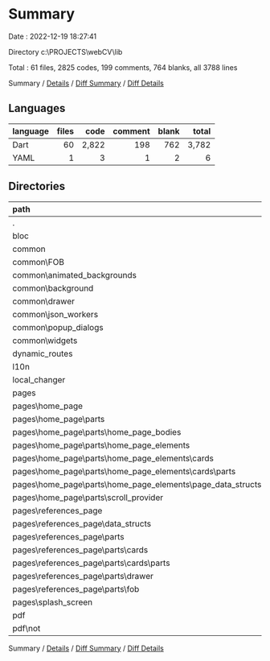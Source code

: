 # Summary

Date : 2022-12-19 18:27:41

Directory c:\\PROJECTS\\webCV\\lib

Total : 61 files,  2825 codes, 199 comments, 764 blanks, all 3788 lines

Summary / [Details](details.md) / [Diff Summary](diff.md) / [Diff Details](diff-details.md)

## Languages
| language | files | code | comment | blank | total |
| :--- | ---: | ---: | ---: | ---: | ---: |
| Dart | 60 | 2,822 | 198 | 762 | 3,782 |
| YAML | 1 | 3 | 1 | 2 | 6 |

## Directories
| path | files | code | comment | blank | total |
| :--- | ---: | ---: | ---: | ---: | ---: |
| . | 61 | 2,825 | 199 | 764 | 3,788 |
| bloc | 3 | 291 | 1 | 99 | 391 |
| common | 20 | 674 | 41 | 157 | 872 |
| common\\FOB | 4 | 178 | 5 | 34 | 217 |
| common\\animated_backgrounds | 2 | 54 | 5 | 6 | 65 |
| common\\background | 1 | 34 | 0 | 7 | 41 |
| common\\drawer | 2 | 72 | 1 | 22 | 95 |
| common\\json_workers | 7 | 198 | 18 | 60 | 276 |
| common\\popup_dialogs | 3 | 107 | 1 | 22 | 130 |
| common\\widgets | 1 | 31 | 11 | 6 | 48 |
| dynamic_routes | 2 | 72 | 0 | 21 | 93 |
| l10n | 1 | 3 | 1 | 2 | 6 |
| local_changer | 3 | 69 | 4 | 31 | 104 |
| pages | 26 | 1,264 | 49 | 332 | 1,645 |
| pages\\home_page | 15 | 721 | 25 | 197 | 943 |
| pages\\home_page\\parts | 14 | 688 | 22 | 190 | 900 |
| pages\\home_page\\parts\\home_page_bodies | 3 | 151 | 12 | 44 | 207 |
| pages\\home_page\\parts\\home_page_elements | 10 | 523 | 10 | 141 | 674 |
| pages\\home_page\\parts\\home_page_elements\\cards | 8 | 416 | 8 | 101 | 525 |
| pages\\home_page\\parts\\home_page_elements\\cards\\parts | 4 | 187 | 8 | 46 | 241 |
| pages\\home_page\\parts\\home_page_elements\\page_data_structs | 2 | 107 | 2 | 40 | 149 |
| pages\\home_page\\parts\\scroll_provider | 1 | 14 | 0 | 5 | 19 |
| pages\\references_page | 10 | 497 | 12 | 124 | 633 |
| pages\\references_page\\data_structs | 1 | 34 | 3 | 8 | 45 |
| pages\\references_page\\parts | 8 | 396 | 9 | 94 | 499 |
| pages\\references_page\\parts\\cards | 4 | 191 | 0 | 44 | 235 |
| pages\\references_page\\parts\\cards\\parts | 2 | 76 | 0 | 15 | 91 |
| pages\\references_page\\parts\\drawer | 1 | 28 | 0 | 9 | 37 |
| pages\\references_page\\parts\\fob | 1 | 91 | 8 | 19 | 118 |
| pages\\splash_screen | 1 | 46 | 12 | 11 | 69 |
| pdf | 5 | 384 | 78 | 102 | 564 |
| pdf\\not | 3 | 150 | 1 | 27 | 178 |

Summary / [Details](details.md) / [Diff Summary](diff.md) / [Diff Details](diff-details.md)